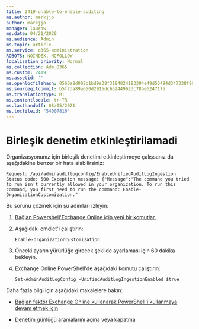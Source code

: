 ```yaml
---
title: 2419-unable-to-enable-auditing
ms.author: markjjo
author: markjjo
manager: lauraw
ms.date: 04/21/2020
ms.audience: Admin
ms.topic: article
ms.service: o365-administration
ROBOTS: NOINDEX, NOFOLLOW
localization_priority: Normal
ms.collection: Adm_O365
ms.custom: 2419
ms.assetid: ''
ms.openlocfilehash: 0566a8d002b1bd9e38f3184824193394e49d56494d347338f96cfcdfdb758f4c
ms.sourcegitcommit: b5f7da89a650d2915dc652449623c78be6247175
ms.translationtype: MT
ms.contentlocale: tr-TR
ms.lasthandoff: 08/05/2021
ms.locfileid: "54007810"
---
```

# <a name="unable-to-enable-unified-auditing"></a>Birleşik denetim etkinleştirilamadi

Organizasyonunız için birleşik denetimi etkinleştirmeye çalışsanız da aşağıdakine benzer bir hata alabilirsiniz:

```
Request: /api/adminauditlogconfig/EnableUnifiedAuditLogIngestion Status code: 500 Exception message: {"Message":"The command you tried to run isn't currently allowed in your organization. To run this command, you first need to run the command: Enable-OrganizationCustomization."
```

Bu sorunu çözmek için şu adımları izleyin:

1. [Bağlan Powershell'Exchange Online için yeni bir komutlar.](https://docs.microsoft.com/powershell/exchange/exchange-online/connect-to-exchange-online-powershell/connect-to-exchange-online-powershell)

2. Aşağıdaki cmdlet'i çalıştırın:

   ```
   Enable-OrganizationCustomization
   ```

3. Önceki ayarın yürürlüğe girecek şekilde ayarlaması için 60 dakika bekleyin.

4. Exchange Online PowerShell'de aşağıdaki komutu çalıştırın:

   ```
   Set-AdminAuditLogConfig -UnifiedAuditLogIngestionEnabled $true
   ```

Daha fazla bilgi için aşağıdaki makalelere bakın:

- [Bağlan faktör Exchange Online kullanarak PowerShell'i kullanmaya devam etmek için](https://docs.microsoft.com/powershell/exchange/exchange-online/connect-to-exchange-online-powershell/mfa-connect-to-exchange-online-powershell)

-  [Denetim günlüğü aramalarını açma veya kapatma](https://docs.microsoft.com/microsoft-365/compliance/turn-audit-log-search-on-or-off)
